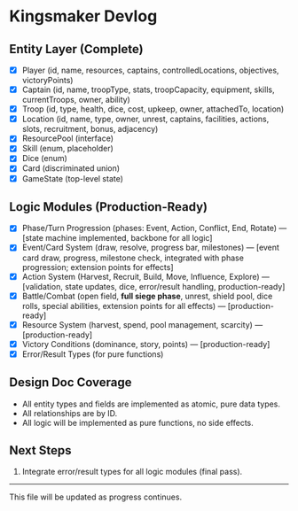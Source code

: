 # Kingsmaker Devlog

## Entity Layer (Complete)
- [x] Player (id, name, resources, captains, controlledLocations, objectives, victoryPoints)
- [x] Captain (id, name, troopType, stats, troopCapacity, equipment, skills, currentTroops, owner, ability)
- [x] Troop (id, type, health, dice, cost, upkeep, owner, attachedTo, location)
- [x] Location (id, name, type, owner, unrest, captains, facilities, actions, slots, recruitment, bonus, adjacency)
- [x] ResourcePool (interface)
- [x] Skill (enum, placeholder)
- [x] Dice (enum)
- [x] Card (discriminated union)
- [x] GameState (top-level state)

## Logic Modules (Production-Ready)
- [x] Phase/Turn Progression (phases: Event, Action, Conflict, End, Rotate) — [state machine implemented, backbone for all logic]
- [x] Event/Card System (draw, resolve, progress bar, milestones) — [event card draw, progress, milestone check, integrated with phase progression; extension points for effects]
- [x] Action System (Harvest, Recruit, Build, Move, Influence, Explore) — [validation, state updates, dice, error/result handling, production-ready]
- [x] Battle/Combat (open field, **full siege phase**, unrest, shield pool, dice rolls, special abilities, extension points for all effects) — [production-ready]
- [x] Resource System (harvest, spend, pool management, scarcity) — [production-ready]
- [x] Victory Conditions (dominance, story, points) — [production-ready]
- [x] Error/Result Types (for pure functions)

## Design Doc Coverage
- All entity types and fields are implemented as atomic, pure data types.
- All relationships are by ID.
- All logic will be implemented as pure functions, no side effects.

## Next Steps
1. Integrate error/result types for all logic modules (final pass).

---
This file will be updated as progress continues. 